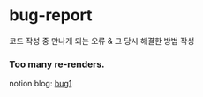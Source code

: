 # bug-report
코드 작성 중 만나게 되는 오류 & 그 당시 해결한 방법 작성

### Too many re-renders.
notion blog: [bug1](https://www.notion.so/Too-many-re-renders-57e481ceffb142a19fc23b125596ee75)
